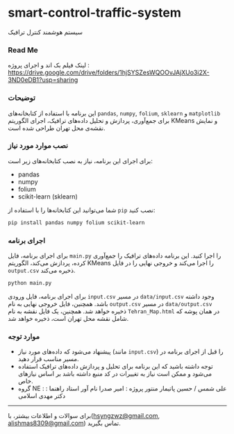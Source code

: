 # smart-control-traffic-system
سیستم هوشمند کنترل ترافیک 
### Read Me
لینک فیلم بک اند و اجرای پروژه :         
https://drive.google.com/drive/folders/1hjSYSZesWQOOvJAjXUo3i2X-3ND0eDB1?usp=sharing


### توضیحات
این برنامه با استفاده از کتابخانه‌های `pandas`, `numpy`, `folium`, `sklearn` و `matplotlib` برای جمع‌آوری، پردازش و تحلیل داده‌های ترافیک، اجرای الگوریتم KMeans و نمایش نقشه‌ی محل تهران طراحی شده است.

### نصب موارد مورد نیاز
برای اجرای این برنامه، نیاز به نصب کتابخانه‌های زیر است:
- pandas
- numpy
- folium
- scikit-learn (sklearn)

شما می‌توانید این کتابخانه‌ها را با استفاده از `pip` نصب کنید:

```bash
pip install pandas numpy folium scikit-learn
```

### اجرای برنامه

برای اجرای برنامه، فایل `main.py` را اجرا کنید. این برنامه داده‌های ترافیک را جمع‌آوری کرده، پردازش می‌کند، الگوریتم KMeans را اجرا می‌کند و خروجی نهایی را در فایل `output.csv` ذخیره می‌کند.

```bash
python main.py
```

برای اجرای برنامه، فایل ورودی `input.csv` در مسیر `data/input.csv` وجود داشته باشد. همچنین، فایل خروجی نهایی به نام `output.csv` در مسیر `data/output.csv` ذخیره خواهد شد. همچنین، یک فایل نقشه به نام `Tehran_Map.html` در همان پوشه که شامل نقشه محل تهران است، ذخیره خواهد شد.

### موارد توجه
- پیشنهاد می‌شود که داده‌های مورد نیاز (مانند `input.csv`) را قبل از اجرای برنامه در مسیر مناسب قرار دهید.
- توجه داشته باشید که این برنامه برای تحلیل و پردازش داده‌های ترافیک استفاده می‌شود و ممکن است نیاز به تغییرات در کد منبع داشته باشد بر اساس نیازهای خاص.
- 
  گروه NE : علی شمس / حسین پاتیمار
  منتور پروژه : امیر صدرا نام آور
  استاد راهنما : دکتر مهدی اسلامی 
---
برای سوالات و اطلاعات بیشتر، با(hsyngzwz@gmail.com, alishmas8309@gmail.com) تماس بگیرید.
